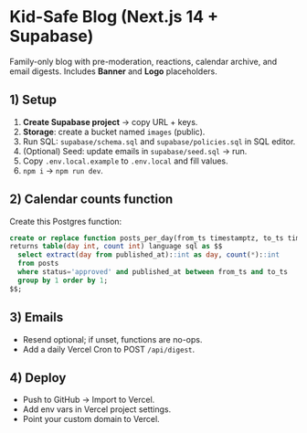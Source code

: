 # Kid-Safe Blog (Next.js 14 + Supabase)

Family-only blog with pre-moderation, reactions, calendar archive, and email digests. Includes **Banner** and **Logo** placeholders.

## 1) Setup
1. **Create Supabase project** → copy URL + keys.
2. **Storage**: create a bucket named `images` (public).
3. Run SQL: `supabase/schema.sql` and `supabase/policies.sql` in SQL editor.
4. (Optional) Seed: update emails in `supabase/seed.sql` → run.
5. Copy `.env.local.example` to `.env.local` and fill values.
6. `npm i` → `npm run dev`.

## 2) Calendar counts function
Create this Postgres function:
```sql
create or replace function posts_per_day(from_ts timestamptz, to_ts timestamptz)
returns table(day int, count int) language sql as $$
  select extract(day from published_at)::int as day, count(*)::int
  from posts
  where status='approved' and published_at between from_ts and to_ts
  group by 1 order by 1;
$$;
```

## 3) Emails
- Resend optional; if unset, functions are no-ops.
- Add a daily Vercel Cron to POST `/api/digest`.

## 4) Deploy
- Push to GitHub → Import to Vercel.
- Add env vars in Vercel project settings.
- Point your custom domain to Vercel.
